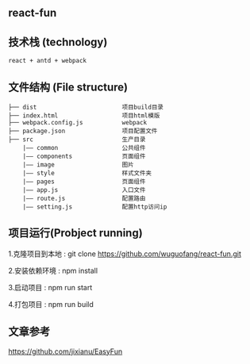 ## react-fun
   
## 技术栈 (technology)

```
react + antd + webpack
```

## 文件结构 (File structure)


```
├── dist                        项目build目录
├── index.html                  项目html模版
├── webpack.config.js           webpack
├── package.json                项目配置文件
├── src                         生产目录
    |—— common                  公共组件
    |—— components              页面组件  
    |—— image                   图片
    |—— style                   样式文件夹
    |—— pages                   页面组件
    |—— app.js                  入口文件    
    |—— route.js                配置路由
    |—— setting.js              配置http访问ip
```



## 项目运行(Probject running)

1.克隆项目到本地 : git clone https://github.com/wuguofang/react-fun.git 

2.安装依赖环境 : npm install      

3.启动项目 : npm run start        

4.打包项目 : npm run build

## 文章参考
https://github.com/jixianu/EasyFun
